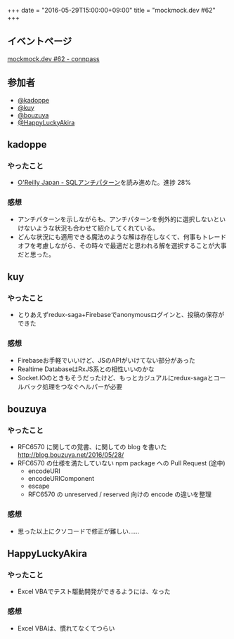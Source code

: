 +++
date = "2016-05-29T15:00:00+09:00"
title = "mockmock.dev #62"
+++

## イベントページ
[mockmock.dev #62 - connpass](http://mockmock.connpass.com/event/32693/)

## 参加者

* [@kadoppe](https://twitter.com/kadoppe)
* [@kuy](https://twitter.com/kuy)
* [@bouzuya](https://twitter.com/bouzuya)
* [@HappyLuckyAkira](https://twitter.com/HappyLuckyAkira)

## kadoppe
### やったこと
* [O'Reilly Japan - SQLアンチパターン](https://www.oreilly.co.jp/books/9784873115894/)を読み進めた。進捗 28%

### 感想
* アンチパターンを示しながらも、アンチパターンを例外的に選択しないといけないような状況も合わせて紹介してくれている。
* どんな状況にも適用できる魔法のような解は存在しなくて、何事もトレードオフを考慮しながら、その時々で最適だと思われる解を選択することが大事だと思った。

## kuy
### やったこと
- とりあえずredux-saga+Firebaseでanonymousログインと、投稿の保存ができた

### 感想
- Firebaseお手軽でいいけど、JSのAPIがいけてない部分があった
- Realtime DatabaseはRxJS系との相性いいのかな
- Socket.IOのときもそうだったけど、もっとカジュアルにredux-sagaとコールバック処理をつなぐヘルパーが必要

## bouzuya
### やったこと

- RFC6570 に関しての覚書、に関しての blog を書いた http://blog.bouzuya.net/2016/05/28/
- RFC6570 の仕様を満たしていない npm package への Pull Request (途中)
    - encodeURI
    - encodeURIComponent
    - escape
    - RFC6570 の unreserved / reserved 向けの encode の違いを整理

### 感想
- 思った以上にクソコードで修正が難しい……

## HappyLuckyAkira
### やったこと
- Excel VBAでテスト駆動開発ができるようには、なった

### 感想
- Excel VBAは、慣れてなくてつらい
